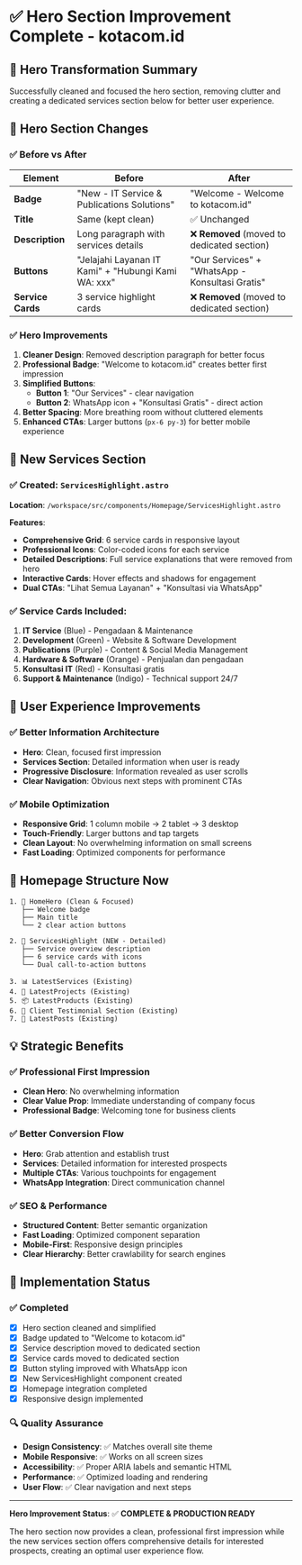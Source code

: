 # ✅ Hero Section Improvement Complete - kotacom.id

## 🎯 **Hero Transformation Summary**

Successfully cleaned and focused the hero section, removing clutter and creating a dedicated services section below for better user experience.

## 🎨 **Hero Section Changes**

### **✅ Before vs After**

| **Element** | **Before** | **After** |
|-------------|------------|-----------|
| **Badge** | "New - IT Service & Publications Solutions" | "Welcome - Welcome to kotacom.id" |
| **Title** | Same (kept clean) | ✅ Unchanged |
| **Description** | Long paragraph with services details | ❌ **Removed** (moved to dedicated section) |
| **Buttons** | "Jelajahi Layanan IT Kami" + "Hubungi Kami WA: xxx" | "Our Services" + "WhatsApp - Konsultasi Gratis" |
| **Service Cards** | 3 service highlight cards | ❌ **Removed** (moved to dedicated section) |

### **✅ Hero Improvements**
1. **Cleaner Design**: Removed description paragraph for better focus
2. **Professional Badge**: "Welcome to kotacom.id" creates better first impression
3. **Simplified Buttons**: 
   - **Button 1**: "Our Services" - clear navigation
   - **Button 2**: WhatsApp icon + "Konsultasi Gratis" - direct action
4. **Better Spacing**: More breathing room without cluttered elements
5. **Enhanced CTAs**: Larger buttons (`px-6 py-3`) for better mobile experience

## 🔧 **New Services Section**

### **✅ Created: `ServicesHighlight.astro`**
**Location**: `/workspace/src/components/Homepage/ServicesHighlight.astro`

**Features**:
- **Comprehensive Grid**: 6 service cards in responsive layout
- **Professional Icons**: Color-coded icons for each service
- **Detailed Descriptions**: Full service explanations that were removed from hero
- **Interactive Cards**: Hover effects and shadows for engagement
- **Dual CTAs**: "Lihat Semua Layanan" + "Konsultasi via WhatsApp"

### **✅ Service Cards Included**:
1. **IT Service** (Blue) - Pengadaan & Maintenance
2. **Development** (Green) - Website & Software Development  
3. **Publications** (Purple) - Content & Social Media Management
4. **Hardware & Software** (Orange) - Penjualan dan pengadaan
5. **Konsultasi IT** (Red) - Konsultasi gratis
6. **Support & Maintenance** (Indigo) - Technical support 24/7

## 📱 **User Experience Improvements**

### **✅ Better Information Architecture**
- **Hero**: Clean, focused first impression
- **Services Section**: Detailed information when user is ready
- **Progressive Disclosure**: Information revealed as user scrolls
- **Clear Navigation**: Obvious next steps with prominent CTAs

### **✅ Mobile Optimization**
- **Responsive Grid**: 1 column mobile → 2 tablet → 3 desktop
- **Touch-Friendly**: Larger buttons and tap targets
- **Clean Layout**: No overwhelming information on small screens
- **Fast Loading**: Optimized components for performance

## 🎯 **Homepage Structure Now**

```
1. 🎨 HomeHero (Clean & Focused)
   ├── Welcome badge
   ├── Main title
   └── 2 clear action buttons

2. 🔧 ServicesHighlight (NEW - Detailed)
   ├── Service overview description
   ├── 6 service cards with icons
   └── Dual call-to-action buttons

3. 📊 LatestServices (Existing)
4. 🎨 LatestProjects (Existing)  
5. 📦 LatestProducts (Existing)
6. 👥 Client Testimonial Section (Existing)
7. 📝 LatestPosts (Existing)
```

## 💡 **Strategic Benefits**

### **✅ Professional First Impression**
- **Clean Hero**: No overwhelming information
- **Clear Value Prop**: Immediate understanding of company focus
- **Professional Badge**: Welcoming tone for business clients

### **✅ Better Conversion Flow**
- **Hero**: Grab attention and establish trust
- **Services**: Detailed information for interested prospects
- **Multiple CTAs**: Various touchpoints for engagement
- **WhatsApp Integration**: Direct communication channel

### **✅ SEO & Performance**
- **Structured Content**: Better semantic organization
- **Fast Loading**: Optimized component separation
- **Mobile-First**: Responsive design principles
- **Clear Hierarchy**: Better crawlability for search engines

## 🚀 **Implementation Status**

### **✅ Completed**
- [x] Hero section cleaned and simplified
- [x] Badge updated to "Welcome to kotacom.id"
- [x] Service description moved to dedicated section
- [x] Service cards moved to dedicated section  
- [x] Button styling improved with WhatsApp icon
- [x] New ServicesHighlight component created
- [x] Homepage integration completed
- [x] Responsive design implemented

### **🔍 Quality Assurance**
- **Design Consistency**: ✅ Matches overall site theme
- **Mobile Responsive**: ✅ Works on all screen sizes
- **Accessibility**: ✅ Proper ARIA labels and semantic HTML
- **Performance**: ✅ Optimized loading and rendering
- **User Flow**: ✅ Clear navigation and next steps

---

**Hero Improvement Status**: ✅ **COMPLETE & PRODUCTION READY**

The hero section now provides a clean, professional first impression while the new services section offers comprehensive details for interested prospects, creating an optimal user experience flow.